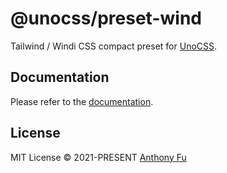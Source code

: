 # @unocss/preset-wind

Tailwind / Windi CSS compact preset for [UnoCSS](https://github.com/unocss/unocss).

## Documentation

Please refer to the [documentation](https://unocss.dev/presets/wind).

## License

MIT License &copy; 2021-PRESENT [Anthony Fu](https://github.com/antfu)
